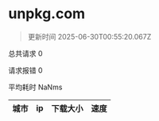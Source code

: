 
  # unpkg.com

  > 更新时间 2025-06-30T00:55:20.067Z
  
  总共请求 0

  请求报错 0

  平均耗时 NaNms

|城市|ip|下载大小|速度|
|-----|----------|---|---|

  